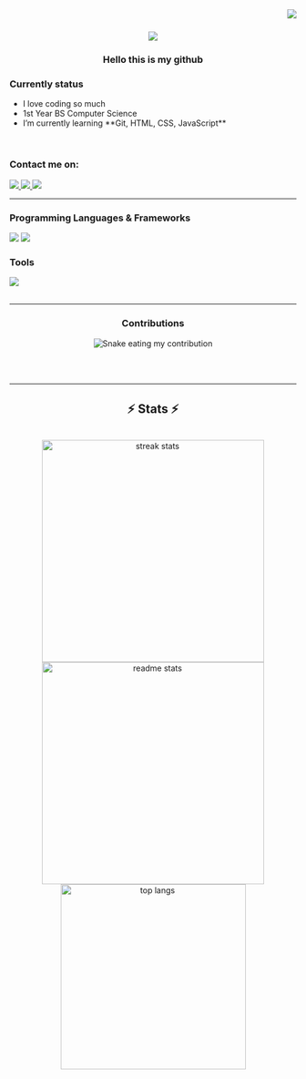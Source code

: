 <img align="right" src="https://visitor-badge.laobi.icu/badge?page_id=/matrix505.matrix505"/>

<h1 align="center">
    <img src="https://readme-typing-svg.herokuapp.com/?font=Consolas&size=40&duration=3000&pause=1000&color=DC3BF7&center=true&vCenter=true&width=435&lines=Hello%2C+World!;I%27m+Matt!;" />
</h1>

<h3 align="center">
    Hello this is my github
</h3>

<div align="left">
    <h3>Currently status</h3>

 <ul>
     <li>I love coding so much</li>
     <li>1st Year BS Computer Science</li>
     <li>I’m currently learning **Git, HTML, CSS, JavaScript**</li>
 </ul>
 

 </div>
 <br/>

 <h3> Contact me on: </h3>
<div align="left"> 
  <a href="mailto:mathewsuarez20@gmail.com">
    <img src="https://img.shields.io/badge/mathewsuarez20@gmail.com-333333?style=for-the-badge&logo=gmail&logoColor=red" />
  </a>
  <a href="https://facebook.com/mathewsuarez21" target="_blank">
    <img src="https://img.shields.io/badge/Matthew%20Suarez-1877F2?style=for-the-badge&logo=facebook&logoColor=white" />
  </a>
  <a href="#" target="_blank">
     <img src="https://img.shields.io/badge/Portfolio-FF5722?style=for-the-badge&logo=todoist&logoColor=white" target="_blank" /> <!-- sqlite, safari, google-chrome are other good icon options -->
  </a>
</div>
 <hr/>
<h3 align="left">Programming Languages & Frameworks</h3>
<div align="left">
    <img src="https://skillicons.dev/icons?i=java,python,php,html,css,javascript" />
    <img src="https://skillicons.dev/icons?i=bootstrap,mysql" /><br>
</div>
<h3 align="left">Tools</h3>
<div align="left">
<img src="https://skillicons.dev/icons?i=vscode" /><br>
</div>
<br/>
<hr/>

<div align="center">
  <h3>Contributions</h3>
  <img alt="Snake eating my contribution" src="https://raw.githubusercontent.com/matrix505/matrix505/output/github-contribution-grid-snake.svg" />
  
  <br/><br/>
</div>

<hr/>

<h2 align="center">⚡ Stats ⚡</h2>
<br>
<div align=center>
  <img width=390 src="https://github-readme-streak-stats-matrix505.vercel.app/?user=matrix505&count_private=true&theme=react&border_radius=10" alt="streak stats"/>
  <img width=390 src="https://github-readme-stats-matrix505.vercel.app/api?username=matrix505&count_private=true&show_icons=true&theme=react&rank_icon=github&border_radius=10" alt="readme stats" />
  <br/>
  <img width=325 align="center" src="https://github-readme-stats-matrix505.vercel.app/api/top-langs/?username=matrix505&hide=HTML&langs_count=8&layout=compact&theme=react&border_radius=10&size_weight=0.5&count_weight=0.5&exclude_repo=github-readme-stats" alt="top langs" />
</div>

<br/><br/>
<br/>
